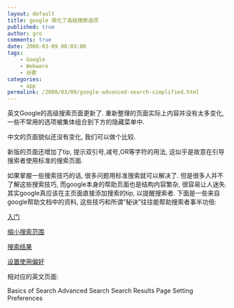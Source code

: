 ```yaml
---
layout: default
title: google 简化了高级搜索选项
published: true
author: gro
comments: true
date: 2008-03-09 08:03:00
tags:
    - Google
    - Webware
    - 谷歌
categories:
    - app
permalink: /2008/03/09/google-advanced-search-simplified.html
---
```

英文Google的高级搜索页面更新了. 重新整理的页面实际上内容并没有太多变化, 一些不常用的选项被集体组合到下方的隐藏菜单中.

[][1]

中文的页面貌似还没有变化, 我们可以做个比较.

[][2]

新版的页面还增加了tip, 提示双引号,减号,OR等字符的用法, 这似乎是故意在引导搜索者使用标准的搜索页面.

[][3]

如果掌握一些搜索技巧的话, 很多问题用标准搜索就可以解决了. 但是很多人并不了解这些搜索技巧, 而google本身的帮助页面也是结构内容繁杂, 很容易让人迷失. 其实google真应该在主页面直接添加搜索的tip, 以提醒搜索者. 下面是一些来自google帮助文档中的资料, 这些技巧和所谓&#8221;秘诀&#8221;往往能帮助搜索者事半功倍:

[入门][4]
  
[缩小搜索范围][5]
  
[搜索结果][6]
  
[设置使用偏好][7]

相对应的英文页面:

Basics of Search Advanced Search Search Results Page Setting Preferences

 [1]: http://getfreeware.net/wp-content/uploads/2008/03/screenshot-9-03-2008-11-55-16-pm.png
 [2]: http://getfreeware.net/wp-content/uploads/2008/03/screenshot-9-03-2008-11-55-22-pm.png
 [3]: http://getfreeware.net/wp-content/uploads/2008/03/screenshot-9-03-2008-11-56-57-pm.png
 [4]: http://www.google.cn/support/bin/static.py?page=searchguides.html&ctx=basics
 [5]: http://www.google.cn/support/bin/static.py?page=searchguides.html&ctx=advanced
 [6]: http://www.google.cn/support/bin/static.py?page=searchguides.html&ctx=results
 [7]: http://www.google.cn/support/bin/static.py?page=searchguides.html&ctx=preferences
